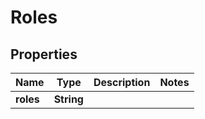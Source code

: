 
# Roles

## Properties
Name | Type | Description | Notes
------------ | ------------- | ------------- | -------------
**roles** | **String** |  | 



